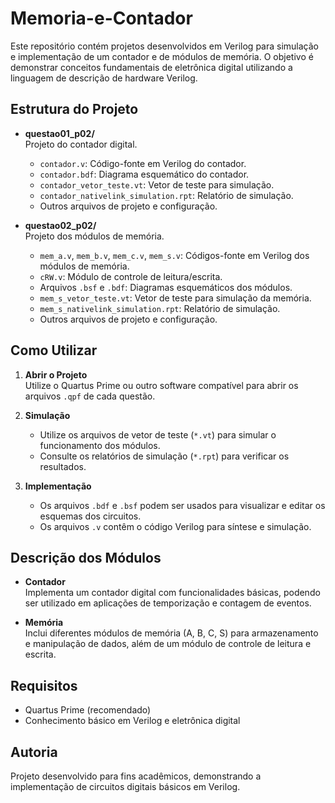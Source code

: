 # Memoria-e-Contador

Este repositório contém projetos desenvolvidos em Verilog para simulação e implementação de um contador e de módulos de memória. O objetivo é demonstrar conceitos fundamentais de eletrônica digital utilizando a linguagem de descrição de hardware Verilog.

## Estrutura do Projeto

- **questao01_p02/**  
  Projeto do contador digital.
  - `contador.v`: Código-fonte em Verilog do contador.
  - `contador.bdf`: Diagrama esquemático do contador.
  - `contador_vetor_teste.vt`: Vetor de teste para simulação.
  - `contador_nativelink_simulation.rpt`: Relatório de simulação.
  - Outros arquivos de projeto e configuração.

- **questao02_p02/**  
  Projeto dos módulos de memória.
  - `mem_a.v`, `mem_b.v`, `mem_c.v`, `mem_s.v`: Códigos-fonte em Verilog dos módulos de memória.
  - `cRW.v`: Módulo de controle de leitura/escrita.
  - Arquivos `.bsf` e `.bdf`: Diagramas esquemáticos dos módulos.
  - `mem_s_vetor_teste.vt`: Vetor de teste para simulação da memória.
  - `mem_s_nativelink_simulation.rpt`: Relatório de simulação.
  - Outros arquivos de projeto e configuração.

## Como Utilizar

1. **Abrir o Projeto**  
   Utilize o Quartus Prime ou outro software compatível para abrir os arquivos `.qpf` de cada questão.

2. **Simulação**  
   - Utilize os arquivos de vetor de teste (`*.vt`) para simular o funcionamento dos módulos.
   - Consulte os relatórios de simulação (`*.rpt`) para verificar os resultados.

3. **Implementação**  
   - Os arquivos `.bdf` e `.bsf` podem ser usados para visualizar e editar os esquemas dos circuitos.
   - Os arquivos `.v` contêm o código Verilog para síntese e simulação.

## Descrição dos Módulos

- **Contador**  
  Implementa um contador digital com funcionalidades básicas, podendo ser utilizado em aplicações de temporização e contagem de eventos.

- **Memória**  
  Inclui diferentes módulos de memória (A, B, C, S) para armazenamento e manipulação de dados, além de um módulo de controle de leitura e escrita.

## Requisitos

- Quartus Prime (recomendado)
- Conhecimento básico em Verilog e eletrônica digital

## Autoria

Projeto desenvolvido para fins acadêmicos, demonstrando a implementação de circuitos digitais básicos em Verilog.
